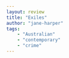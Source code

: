 ```yaml
---
layout: review
title: "Exiles"
author: "jane-harper"
tags:
    - "Australian"
    - "contemporary"
    - "crime"
---
```

